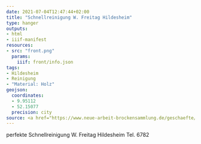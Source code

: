 ```yaml
---
date: 2021-07-04T12:47:44+02:00
title: "Schnellreinigung W. Freitag Hildesheim"
type: hanger
outputs:
- html
- iiif-manifest
resources:
- src: "front.png"
  params:
    iiif: front/info.json
tags:
- Hildesheim
- Reinigung
- "Material: Holz"
geojson:
  coordinates:
  - 9.95112
  - 52.15077
  precision: city
source: <a href="https://www.neue-arbeit-brockensammlung.de/geschaefte/zweigstelle-kim/">KiM</a>
---
```


perfekte Schnellreinigung W. Freitag Hildesheim Tel. 6782
